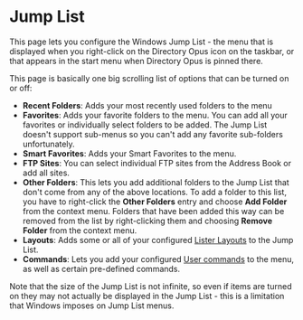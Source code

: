# Jump List

This page lets you configure the Windows Jump List - the menu that is displayed when you right-click on the Directory Opus icon on the taskbar, or that appears in the start menu when Directory Opus is pinned there.

This page is basically one big scrolling list of options that can be turned on or off:

- **Recent Folders**: Adds your most recently used folders to the menu
- **Favorites**: Adds your favorite folders to the menu. You can add all your favorites or individually select folders to be added. The Jump List doesn't support sub-menus so you can't add any favorite sub-folders unfortunately.
- **Smart Favorites**: Adds your Smart Favorites to the menu.
- **FTP Sites**: You can select individual FTP sites from the Address Book or add all sites.
- **Other Folders**: This lets you add additional folders to the Jump List that don't come from any of the above locations. To add a folder to this list, you have to right-click the **Other Folders** entry and choose **Add Folder** from the context menu. Folders that have been added this way can be removed from the list by right-clicking them and choosing **Remove Folder** from the context menu.
- **Layouts**: Adds some or all of your configured [Lister Layouts](/Manual/basic_concepts/the_lister/layouts/RAEDME.md) to the Jump List.
- **Commands**: Lets you add your configured [User commands](/Manual/customize/the_customize_dialog/commands/user-defined_commands.md) to the menu, as well as certain pre-defined commands.

Note that the size of the Jump List is not infinite, so even if items are turned on they may not actually be displayed in the Jump List - this is a limitation that Windows imposes on Jump List menus.
